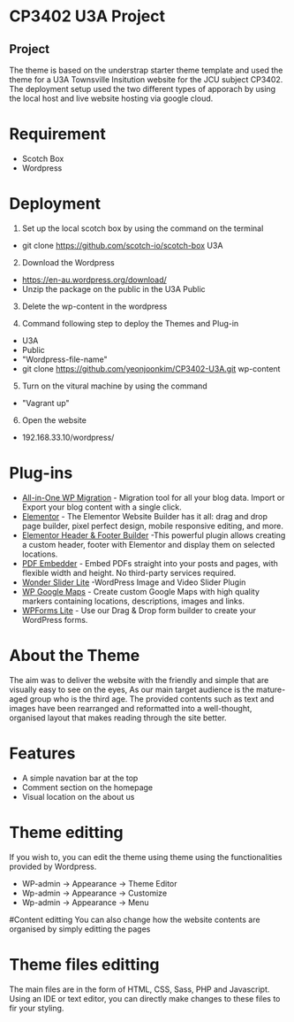 # CP3402 U3A Project

## Project

The theme is based on the understrap starter theme template and used the theme for a U3A Townsville Insitution website for the JCU subject CP3402. The deployment setup used the two different types of apporach by using the local host and live website hosting via google cloud.

# Requirement
- Scotch Box
- Wordpress

# Deployment

1. Set up the local scotch box by using the command on the terminal
- git clone https://github.com/scotch-io/scotch-box U3A

2. Download the Wordpress 
- https://en-au.wordpress.org/download/
- Unzip the package on the public in the U3A Public

3. Delete the wp-content in the wordpress

4. Command following step to deploy the Themes and Plug-in
- U3A
- Public
- "Wordpress-file-name"
- git clone https://github.com/yeonjoonkim/CP3402-U3A.git wp-content

5. Turn on the vitural machine by using the command
- "Vagrant up"

6. Open the website
- 192.168.33.10/wordpress/

# Plug-ins
- [All-in-One WP Migration](https://wordpress.org/plugins/all-in-one-wp-migration/) - Migration tool for all your blog data. Import or Export your blog content with a single click.
- [Elementor](https://wordpress.org/plugins/elementor/) - The Elementor Website Builder has it all: drag and drop page builder, pixel perfect design, mobile responsive editing, and more.
- [Elementor Header & Footer Builder](https://wordpress.org/plugins/header-footer-elementor/) -This powerful plugin allows creating a custom header, footer with Elementor and display them on selected locations. 
- [PDF Embedder](https://wordpress.org/plugins/pdf-embedder/) - Embed PDFs straight into your posts and pages, with flexible width and height. No third-party services required.
- [Wonder Slider Lite](https://wordpress.org/plugins/wonderplugin-slider-lite/) -WordPress Image and Video Slider Plugin
- [WP Google Maps](https://wordpress.org/plugins/wp-google-maps/) - Create custom Google Maps with high quality markers containing locations, descriptions, images and links. 
- [WPForms Lite](https://wordpress.org/plugins/wpforms-lite/) -  Use our Drag & Drop form builder to create your WordPress forms.

# About the Theme
The aim was to deliver the website with the friendly and simple that are visually easy to see on the eyes, As our main target audience is the mature-aged group who is the third age. The provided contents such as text and images have been rearranged and reformatted into a well-thought, organised layout that makes reading through the site better.

# Features
- A simple navation bar at the top
- Comment section on the homepage
- Visual location on the about us

# Theme editting
If you wish to, you can edit the theme using theme using the functionalities provided by Wordpress.
- WP-admin -> Appearance -> Theme Editor
- Wp-admin -> Appearance -> Customize
- Wp-admin -> Appearance -> Menu

#Content editting
You can also change how the website contents are organised by simply editting the pages

# Theme files editting
The main files are in the form of HTML, CSS, Sass, PHP and Javascript. Using an IDE or text editor, you can directly make changes to these files to fir your styling.

